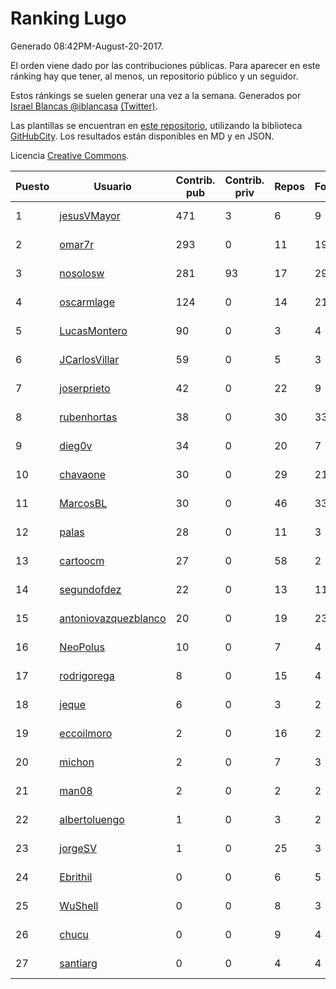 # Ranking Lugo

Generado 08:42PM-August-20-2017.

El orden viene dado por las contribuciones públicas. Para aparecer en este ránking hay que tener, al menos, un repositorio público y un seguidor.

Estos ránkings se suelen generar una vez a la semana. Generados por [Israel Blancas @iblancasa](https://github.com/iblancasa/) [(Twitter)](https://twitter.com/iblancasa).

Las plantillas se encuentran en [este repositorio](https://github.com/iblancasa/GH-Spanish-Ranking), utilizando la biblioteca [GitHubCity](https://github.com/iblancasa/GitHubCity). Los resultados están disponibles en MD y en JSON.

Licencia [Creative Commons](https://creativecommons.org/licenses/by/4.0/).

| Puesto   |  Usuario  | Contrib. pub | Contrib. priv |Repos| Followers | Desde |  Avatar  |
|----------|-----------|--------------|---------------|-----|-----------|-------|----------|
|1|[jesusVMayor](https://github.com/jesusVMayor)|471|3|6|9|2013-09-05|![jesusVMayor](https://avatars1.githubusercontent.com/u/5393537)|
|2|[omar7r](https://github.com/omar7r)|293|0|11|19|2011-02-25|![omar7r](https://avatars1.githubusercontent.com/u/637695)|
|3|[nosolosw](https://github.com/nosolosw)|281|93|17|29|2011-01-25|![nosolosw](https://avatars3.githubusercontent.com/u/583546)|
|4|[oscarmlage](https://github.com/oscarmlage)|124|0|14|21|2009-06-24|![oscarmlage](https://avatars1.githubusercontent.com/u/98542)|
|5|[LucasMontero](https://github.com/LucasMontero)|90|0|3|4|2014-05-29|![LucasMontero](https://avatars3.githubusercontent.com/u/7733283)|
|6|[JCarlosVillar](https://github.com/JCarlosVillar)|59|0|5|3|2016-04-26|![JCarlosVillar](https://avatars2.githubusercontent.com/u/18684495)|
|7|[joserprieto](https://github.com/joserprieto)|42|0|22|9|2011-10-21|![joserprieto](https://avatars1.githubusercontent.com/u/1142233)|
|8|[rubenhortas](https://github.com/rubenhortas)|38|0|30|33|2013-09-02|![rubenhortas](https://avatars1.githubusercontent.com/u/5363817)|
|9|[dieg0v](https://github.com/dieg0v)|34|0|20|7|2011-06-23|![dieg0v](https://avatars0.githubusercontent.com/u/870654)|
|10|[chavaone](https://github.com/chavaone)|30|0|29|21|2011-07-28|![chavaone](https://avatars2.githubusercontent.com/u/944290)|
|11|[MarcosBL](https://github.com/MarcosBL)|30|0|46|33|2010-09-06|![MarcosBL](https://avatars2.githubusercontent.com/u/389801)|
|12|[palas](https://github.com/palas)|28|0|11|3|2011-02-25|![palas](https://avatars1.githubusercontent.com/u/638102)|
|13|[cartoocm](https://github.com/cartoocm)|27|0|58|2|2013-05-22|![cartoocm](https://avatars3.githubusercontent.com/u/4499445)|
|14|[segundofdez](https://github.com/segundofdez)|22|0|13|11|2011-06-25|![segundofdez](https://avatars1.githubusercontent.com/u/875006)|
|15|[antoniovazquezblanco](https://github.com/antoniovazquezblanco)|20|0|19|23|2010-06-13|![antoniovazquezblanco](https://avatars2.githubusercontent.com/u/304193)|
|16|[NeoPolus](https://github.com/NeoPolus)|10|0|7|4|2012-02-04|![NeoPolus](https://avatars2.githubusercontent.com/u/1407768)|
|17|[rodrigorega](https://github.com/rodrigorega)|8|0|15|4|2013-01-31|![rodrigorega](https://avatars1.githubusercontent.com/u/3441785)|
|18|[jeque](https://github.com/jeque)|6|0|3|2|2016-02-08|![jeque](https://avatars2.githubusercontent.com/u/17118706)|
|19|[eccoilmoro](https://github.com/eccoilmoro)|2|0|16|2|2013-01-28|![eccoilmoro](https://avatars2.githubusercontent.com/u/3404161)|
|20|[michon](https://github.com/michon)|2|0|7|3|2009-04-06|![michon](https://avatars0.githubusercontent.com/u/70982)|
|21|[man08](https://github.com/man08)|2|0|2|2|2015-07-07|![man08](https://avatars3.githubusercontent.com/u/13219860)|
|22|[albertoluengo](https://github.com/albertoluengo)|1|0|3|2|2012-08-30|![albertoluengo](https://avatars1.githubusercontent.com/u/2248231)|
|23|[jorgeSV](https://github.com/jorgeSV)|1|0|25|3|2013-04-18|![jorgeSV](https://avatars2.githubusercontent.com/u/4189901)|
|24|[Ebrithil](https://github.com/Ebrithil)|0|0|6|5|2008-12-20|![Ebrithil](https://avatars1.githubusercontent.com/u/41769)|
|25|[WuShell](https://github.com/WuShell)|0|0|8|3|2011-06-25|![WuShell](https://avatars0.githubusercontent.com/u/875005)|
|26|[chucu](https://github.com/chucu)|0|0|9|4|2012-11-15|![chucu](https://avatars3.githubusercontent.com/u/2808398)|
|27|[santiarg](https://github.com/santiarg)|0|0|4|4|2014-05-16|![santiarg](https://avatars2.githubusercontent.com/u/7600476)|
